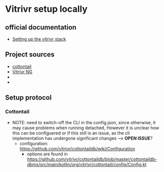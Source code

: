 # Vitrivr setup locally

## official documentation

* [Setting up the vitrivr stack](https://vitrivr.org/getting_started.html#setting-up-the-vitrivr-stack)

## Project sources

* [cottontail](https://github.com/vitrivr/cottontaildb/)
* [Vitrivr NG](https://github.com/vitrivr/vitrivr-ng)
*
*

## Setup protocol

### Cottontail


* NOTE: need to switch-off the CLI in the config.json, since otherwise, it may cause problems when running detached, However it is unclear how this can be configuered or if this still is an issue, as the cli implementation has undergone significant changes --> **OPEN ISSUE**?
    * configuration: https://github.com/vitrivr/cottontaildb/wiki/Configuration 
        *   options are found in https://github.com/vitrivr/cottontaildb/blob/master/cottontaildb-dbms/src/main/kotlin/org/vitrivr/cottontail/config/Config.kt


